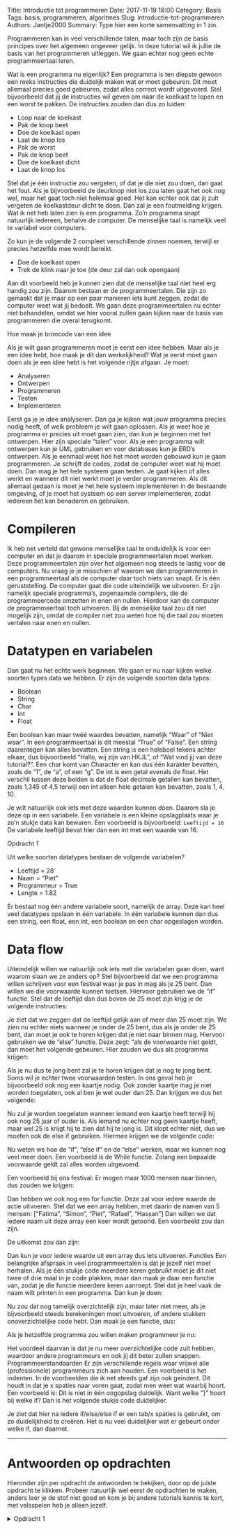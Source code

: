 Title: Introductie tot programmeren
Date: 2017-11-19 18:00
Category: Basis
Tags: basis, programmeren, algoritmes
Slug: introductie-tot-programmeren
Authors: Jantje2000
Summary: Type hier een korte samenvatting in 1 zin.

Programmeren kan in veel verschillende talen, maar toch zijn de basis principes over het algemeen ongeveer gelijk. In deze tutorial wil ik jullie de basis van het programmeren uitleggen. We gaan echter nog geen echte programmeertaal leren.

Wat is een programma nu eigenlijk? Een programma is ten diepste gewoon een reeks instructies die duidelijk maken wat er moet gebeuren. Dit moet allemaal precies goed gebeuren, zodat alles correct wordt uitgevoerd. Stel bijvoorbeeld dat jij de instructies wil geven om naar de koelkast te lopen en een worst te pakken. De instructies zouden dan dus zo luiden:

- Loop naar de koelkast
- Pak de knop beet
- Doe de koelkast open
- Laat de knop los
- Pak de worst
- Pak de knop beet
- Doe de koelkast dicht
- Laat de knop los

Stel dat je één instructie zou vergeten, of dat je die niet zou doen, dan gaat het fout. Als je bijvoorbeeld de deurknop niet los zou laten gaat het ook nog wel, maar het gaat toch niet helemaal goed. Het kan echter ook dat jij zult vergeten de koelkastdeur dicht te doen. Dan zal je een foutmelding krijgen. Wat ik net heb laten zien is een programma. Zo’n programma snapt natuurlijk iedereen, behalve de computer. De menselijke taal is namelijk veel te variabel voor computers. 

Zo kun je de volgende 2 compleet verschillende zinnen noemen, terwijl er precies hetzelfde mee wordt bereikt.

- Doe de koelkast open
- Trek de klink naar je toe (de deur zal dan ook opengaan)

Aan dit voorbeeld heb je kunnen zien dat de menselijke taal niet heel erg handig zou zijn. Daarom bestaan er de programmeertalen. Die zijn zo gemaakt dat je maar op een paar manieren iets kunt zeggen, zodat de computer weet wat jij bedoelt. We gaan deze programmeertalen nu echter niet behandelen, omdat we hier vooral zullen gaan kijken naar de basis van programmeren die overal terugkomt.

Hoe maak je broncode van een idee

Als je wilt gaan programmeren moet je eerst een idee hebben. Maar als je een idee hebt, hoe maak je dit dan werkelijkheid? Wat je eerst moet gaan doen als je een idee hebt is het volgende rijtje afgaan. Je moet:

- Analyseren
- Ontwerpen
- Programmeren
- Testen
- Implementeren

Eerst ga je je idee analyseren. Dan ga je kijken wat jouw programma precies nodig heeft, of welk probleem je wilt gaan oplossen. Als je weet hoe je programma er precies uit moet gaan zien, dan kun je beginnen met het ontwerpen. Hier zijn speciale “talen” voor. Als je een programma wilt ontwerpen kun je UML gebruiken en voor databases kun je ERD’s ontwerpen. Als je eenmaal weet hóé het moet worden gebouwd kun je gaan programmeren. Je schrijft de codes, zodat de computer weet wat hij moet doen. Dan mag je het hele systeem gaan testen. Je gaat kijken of alles werkt en wanneer dit niet werkt moet je verder programmeren. Als dit allemaal gedaan is moet je het hele systeem implementeren in de bestaande omgeving, of je moet het systeem op een server implementeren, zodat iedereen het kan benaderen en gebruiken.

# Compileren

Ik heb net verteld dat gewone menselijke taal te onduidelijk is voor een computer en dat je daarom in speciale programmeertalen moet werken. Deze programmeertalen zijn over het algemeen nog steeds te lastig voor de computers. Nu vraag je je misschien af waarom we dan programmeren in een programmeertaal als de computer daar toch niets van snapt. Er is één geruststelling. De computer gaat die code uiteindelijk we uitvoeren. Er zijn namelijk speciale programma’s, zogenaamde compilers, die de programmeercode omzetten in enen en nullen. Hierdoor kan de computer de programmeertaal toch uitvoeren. Bij de menselijke taal zou dit niet mogelijk zijn, omdat de compiler niet zou weten hoe hij die taal zou moeten vertalen naar enen en nullen.

# Datatypen en variabelen

Dan gaat nu het echte werk beginnen. We gaan er nu naar kijken welke soorten types data we hebben. Er zijn de volgende soorten data types:

- Boolean
- String
- Char
- Int
- Float

Een boolean kan maar twéé waardes bevatten, namelijk “Waar” of “Niet waar”. In een programmeertaal is dit meestal “True” of “False”. Een string daarentegen kan alles bevatten. Een string is een heleboel tekens achter elkaar, dus bijvoorbeeld “Hallo, wij zijn van HKJL”, of “Wat vind jij van deze tutorial?”. Een char komt van Character en kan dus één karakter bevatten, zoals de “1”, de “a”, of een “g”. De int is een getal evenals de float. Het verschil tussen deze beiden is dat de float decimale getallen kan bevatten, zoals 1,345 of 4,5 terwijl een int alleen hele getalen kan bevatten, zoals 1, 4, 10.

Je wilt natuurlijk ook iets met deze waarden kunnen doen. Daarom sla je deze op in een variabele. Een variabele is een kleine opslagplaats waar je zo’n stukje data kan bewaren. Een voorbeeld is bijvoorbeeld: `Leeftijd = 16` De variabele leeftijd bevat hier dan een int met een waarde van 16.

<div class="opdracht">
  <p>Opdracht 1</p>
  <div class="subopdracht">Uit welke soorten datatypes bestaan de volgende variabelen?<br />
    <ul>
      <li>Leeftijd = 28</li>
      <li>Naam = “Piet”</li>
      <li>Programmeur = True</li>
      <li>Lengte = 1.82</li>
    </ul>
  </div>
</div>

Er bestaat nog één andere variabele soort, namelijk de array. Deze kan heel veel datatypes opslaan in één variabele. In één variabele kunnen dan dus een string, een float, een int, een boolean en een char opgeslagen worden.

# Data flow

Uiteindelijk willen we natuurlijk ook iets met die variabelen gaan doen, want waarom slaan we ze anders op? Stel bijvoorbeeld dat we een programma willen schrijven voor een festival waar je pas in mag als je 25 bent. Dan willen we die voorwaarde kunnen toetsen. Hiervoor gebruiken we de “if” functie.
Stel dat de leeftijd dan dus boven de 25 moet zijn krijg je de volgende instructies:

Je ziet dat we zeggen dat de leeftijd gelijk aan of meer dan 25 moet zijn. We zien nu echter niets wanneer je onder de 25 bent, dus als je onder de 25 bent, dan moet je ook te horen krijgen dat je niet naar binnen mag. Hiervoor gebruiken we de “else” functie. Deze zegt: “als de voorwaarde niet geldt, dan moet het volgende gebeuren. Hier zouden we dus als programma krijgen:

Als je nu dus te jong bent zal je te horen krijgen dat je nog te jong bent. Soms wil je echter twee voorwaarden testen. In ons geval heb je bijvoorbeeld ook nog een kaartje nodig. Ook zonder kaartje mag je niet worden toegelaten, ook al ben je wel ouder dan 25. Dan krijgen we dus het volgende:

Nu zul je worden toegelaten wanneer iemand een kaartje heeft terwijl hij ook nog 25 jaar of ouder is. Als iemand nu echter nog geen kaartje heeft, maar wel 25 is krijgt hij te zien dat hij te jong is. Dit klopt echter niet, dus we moeten ook de else if gebruiken. Hiermee krijgen we de volgende code:

Nu weten we hoe de “if”, “else if” en de “else” werken, maar we kunnen nog veel meer doen. Een voorbeeld is de While functie. Zolang een bepaalde voorwaarde geldt zal alles worden uitgevoerd.

Een voorbeeld bij ons festival: Er mogen maar 1000 mensen naar binnen, dus zouden we krijgen:

Dan hebben we ook nog een for functie. Deze zal voor iedere waarde de actie uitvoeren. Stel dat we een array hebben, met daarin de namen van 5 mensen:
[“Fatima”, “Simon”, “Piet”, “Rafael”, “Hassan”]
Dan willen we dat iedere naam uit deze array een keer wordt getoond. Een voorbeeld zou dan zijn.

De uitkomst zou dan zijn:

Dan kun je voor iedere waarde uit een array dus iets uitvoeren.
Functies
Een belangrijke afspraak in veel programmeertalen is dat je jezelf niet moet herhalen. Als je één stukje code meerdere keren gebruikt moet je dit niet twee of drie maal in je code plakken, maar dan maak je daar een functie van, zodat je die functie meerdere keren aanroept. Stel dat je heel vaak de naam wilt printen in een programma. Dan kun je doen:

Nu zou dat nog tamelijk overzichtelijk zijn, maar later niet meer, als je bijvoorbeeld steeds berekeningen moet uitvoeren, of andere stukken onoverzichtelijke code hebt. Dan maak je een functie, dus:

Als je hetzelfde programma zou willen maken programmeer je nu:

Het voordeel daarvan is dat je nu meer overzichtelijke code zult hebben, waardoor andere programmeurs en ook jij dit beter zullen snappen.
Programmeerstandaarden
Er zijn verschillende regels waar vrijwel alle (professionele) programmeurs zich aan houden. Een voorbeeld is het indenten. In de voorbeelden die ik net steeds gaf zijn ook geindent. Dit houdt in dat je x spaties naar voren gaat, zodat men weet wat waarbij hoort. Een voorbeeld is:
Dit is niet in één oogopslag duidelijk. Want welke “}” hoort bij welke if? Dan is het volgende stukje code duidelijker.

Je ziet dat hier na iedere if/else/else if er een tab/x spaties is gebruikt, om zo duidelijkheid te creëren. Het is nu veel duidelijker wat er gebeurt onder welke if, dan daarnet.

---

# Antwoorden op opdrachten

Hieronder zijn per opdracht de antwoorden te bekijken, door op de juiste opdracht te klikken. Probeer natuurlijk wel eerst de opdrachten te maken, anders leer je de stof niet goed en kom je bij andere tutorials kennis te kort, met valsspelen heb je alleen jezelf.

<details>
  <summary>Opdracht 1</summary>
  <ul>
    <li>Int, String, Boolean, Float</li>
  </ul>
</details>